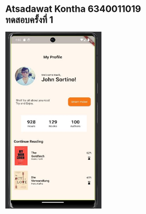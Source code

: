 # Atsadawat Kontha 6340011019 ทดสอบครั้งที่ 1

<img src="result_test.JPG" style="width: 300px; height: 550px">

